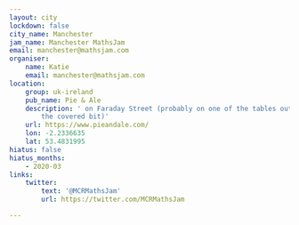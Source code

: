 ```yaml
---
layout: city
lockdown: false
city_name: Manchester
jam_name: Manchester MathsJam
email: manchester@mathsjam.com
organiser:
    name: Katie
    email: manchester@mathsjam.com
location:
    group: uk-ireland
    pub_name: Pie & Ale
    description: ' on Faraday Street (probably on one of the tables outside, under
        the covered bit)'
    url: https://www.pieandale.com/
    lon: -2.2336635
    lat: 53.4831995
hiatus: false
hiatus_months:
    - 2020-03
links:
    twitter:
        text: '@MCRMathsJam'
        url: https://twitter.com/MCRMathsJam

---
```



